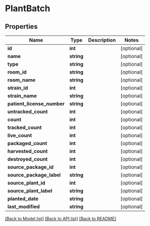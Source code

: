 # PlantBatch

## Properties
Name | Type | Description | Notes
------------ | ------------- | ------------- | -------------
**id** | **int** |  | [optional] 
**name** | **string** |  | [optional] 
**type** | **string** |  | [optional] 
**room_id** | **string** |  | [optional] 
**room_name** | **string** |  | [optional] 
**strain_id** | **int** |  | [optional] 
**strain_name** | **string** |  | [optional] 
**patient_license_number** | **string** |  | [optional] 
**untracked_count** | **int** |  | [optional] 
**count** | **int** |  | [optional] 
**tracked_count** | **int** |  | [optional] 
**live_count** | **int** |  | [optional] 
**packaged_count** | **int** |  | [optional] 
**harvested_count** | **int** |  | [optional] 
**destroyed_count** | **int** |  | [optional] 
**source_package_id** | **int** |  | [optional] 
**source_package_label** | **string** |  | [optional] 
**source_plant_id** | **int** |  | [optional] 
**source_plant_label** | **string** |  | [optional] 
**planted_date** | **string** |  | [optional] 
**last_modified** | **string** |  | [optional] 

[[Back to Model list]](../README.md#documentation-for-models) [[Back to API list]](../README.md#documentation-for-api-endpoints) [[Back to README]](../README.md)


